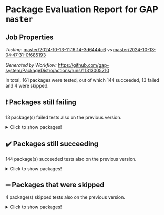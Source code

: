 # Package Evaluation Report for GAP `master`

## Job Properties

*Testing:* [master/2024-10-13-11:16:14-3d6444c6](https://github.com/gap-system/PackageDistro/blob/data/reports/master/2024-10-13-11:16:14-3d6444c6) vs [master/2024-10-13-04:47:31-0f685193](https://github.com/gap-system/PackageDistro/blob/data/reports/master/2024-10-13-04:47:31-0f685193)

*Generated by Workflow:* https://github.com/gap-system/PackageDistro/actions/runs/11313005710

In total, 161 packages were tested, out of which 144 succeeded, 13 failed and 4 were skipped.

## :exclamation: Packages still failing

13 package(s) failed tests also on the previous version.
<details><summary>Click to show packages!</summary>

- atlasrep 2.1.9 [(failure)](https://github.com/gap-system/PackageDistro/actions/runs/11313005710/job/31462839417)
- corefreesub 0.6 [(failure)](https://github.com/gap-system/PackageDistro/actions/runs/11313005710/job/31462843029)
- ctbllib 1.3.9 [(failure)](https://github.com/gap-system/PackageDistro/actions/runs/11313005710/job/31462843556)
- cubefree 1.19 [(failure)](https://github.com/gap-system/PackageDistro/actions/runs/11313005710/job/31462843614)
- grpconst 2.6.5 [(failure)](https://github.com/gap-system/PackageDistro/actions/runs/11313005710/job/31462845832)
- lins 0.9 [(failure)](https://github.com/gap-system/PackageDistro/actions/runs/11313005710/job/31462847567)
- majoranaalgebras 1.5.2 [(failure)](https://github.com/gap-system/PackageDistro/actions/runs/11313005710/job/31462847902)
- orb 4.9.1 [(failure)](https://github.com/gap-system/PackageDistro/actions/runs/11313005710/job/31462849512)
- packagemanager 1.6 [(failure)](https://github.com/gap-system/PackageDistro/actions/runs/11313005710/job/31462849596)
- recog 1.4.2 [(failure)](https://github.com/gap-system/PackageDistro/actions/runs/11313005710/job/31462850345)
- utils 0.85 [(failure)](https://github.com/gap-system/PackageDistro/actions/runs/11313005710/job/31462852388)
- wedderga 4.10.5 [(failure)](https://github.com/gap-system/PackageDistro/actions/runs/11313005710/job/31462852587)
- xmod 2.92 [(failure)](https://github.com/gap-system/PackageDistro/actions/runs/11313005710/job/31462852662)
</details>

## :heavy_check_mark: Packages still succeeding

144 package(s) succeeded tests also on the previous version.
<details><summary>Click to show packages!</summary>

- 4ti2interface 2023.02-04 [(success)](https://github.com/gap-system/PackageDistro/actions/runs/11313005710/job/31462839121)
- ace 5.6.2 [(success)](https://github.com/gap-system/PackageDistro/actions/runs/11313005710/job/31462839178)
- aclib 1.3.2 [(success)](https://github.com/gap-system/PackageDistro/actions/runs/11313005710/job/31462839218)
- agt 0.3.1 [(success)](https://github.com/gap-system/PackageDistro/actions/runs/11313005710/job/31462839269)
- alnuth 3.2.1 [(success)](https://github.com/gap-system/PackageDistro/actions/runs/11313005710/job/31462839316)
- anupq 3.3.0 [(success)](https://github.com/gap-system/PackageDistro/actions/runs/11313005710/job/31462839355)
- autodoc 2023.06.19 [(success)](https://github.com/gap-system/PackageDistro/actions/runs/11313005710/job/31462839474)
- automata 1.16 [(success)](https://github.com/gap-system/PackageDistro/actions/runs/11313005710/job/31462839530)
- automgrp 1.3.2 [(success)](https://github.com/gap-system/PackageDistro/actions/runs/11313005710/job/31462840809)
- autpgrp 1.11 [(success)](https://github.com/gap-system/PackageDistro/actions/runs/11313005710/job/31462841033)
- cap 2024.09-23 [(success)](https://github.com/gap-system/PackageDistro/actions/runs/11313005710/job/31462841218)
- caratinterface 2.3.6 [(success)](https://github.com/gap-system/PackageDistro/actions/runs/11313005710/job/31462841751)
- cddinterface 2024.09.02 [(success)](https://github.com/gap-system/PackageDistro/actions/runs/11313005710/job/31462842551)
- circle 1.6.6 [(success)](https://github.com/gap-system/PackageDistro/actions/runs/11313005710/job/31462842668)
- classicpres 1.22 [(success)](https://github.com/gap-system/PackageDistro/actions/runs/11313005710/job/31462842767)
- cohomolo 1.6.11 [(success)](https://github.com/gap-system/PackageDistro/actions/runs/11313005710/job/31462842851)
- congruence 1.2.7 [(success)](https://github.com/gap-system/PackageDistro/actions/runs/11313005710/job/31462842947)
- corelg 1.57 [(success)](https://github.com/gap-system/PackageDistro/actions/runs/11313005710/job/31462843111)
- crime 1.6 [(success)](https://github.com/gap-system/PackageDistro/actions/runs/11313005710/job/31462843197)
- crisp 1.4.6 [(success)](https://github.com/gap-system/PackageDistro/actions/runs/11313005710/job/31462843267)
- crypting 0.10.5 [(success)](https://github.com/gap-system/PackageDistro/actions/runs/11313005710/job/31462843367)
- cryst 4.1.27 [(success)](https://github.com/gap-system/PackageDistro/actions/runs/11313005710/job/31462843443)
- crystcat 1.1.10 [(success)](https://github.com/gap-system/PackageDistro/actions/runs/11313005710/job/31462843502)
- curlinterface 2.4.0 [(success)](https://github.com/gap-system/PackageDistro/actions/runs/11313005710/job/31462843683)
- cvec 2.8.2 [(success)](https://github.com/gap-system/PackageDistro/actions/runs/11313005710/job/31462843736)
- datastructures 0.3.1 [(success)](https://github.com/gap-system/PackageDistro/actions/runs/11313005710/job/31462843818)
- deepthought 1.0.7 [(success)](https://github.com/gap-system/PackageDistro/actions/runs/11313005710/job/31462843887)
- design 1.8 [(success)](https://github.com/gap-system/PackageDistro/actions/runs/11313005710/job/31462843954)
- difsets 2.3.1 [(success)](https://github.com/gap-system/PackageDistro/actions/runs/11313005710/job/31462844004)
- digraphs 1.9.0 [(success)](https://github.com/gap-system/PackageDistro/actions/runs/11313005710/job/31462844060)
- edim 1.3.8 [(success)](https://github.com/gap-system/PackageDistro/actions/runs/11313005710/job/31462844115)
- example 4.3.4 [(success)](https://github.com/gap-system/PackageDistro/actions/runs/11313005710/job/31462844178)
- examplesforhomalg 2023.10-01 [(success)](https://github.com/gap-system/PackageDistro/actions/runs/11313005710/job/31462844249)
- factint 1.6.3 [(success)](https://github.com/gap-system/PackageDistro/actions/runs/11313005710/job/31462844303)
- ferret 1.0.14 [(success)](https://github.com/gap-system/PackageDistro/actions/runs/11313005710/job/31462844374)
- fga 1.5.0 [(success)](https://github.com/gap-system/PackageDistro/actions/runs/11313005710/job/31462844435)
- fining 1.5.6 [(success)](https://github.com/gap-system/PackageDistro/actions/runs/11313005710/job/31462844519)
- float 1.0.5 [(success)](https://github.com/gap-system/PackageDistro/actions/runs/11313005710/job/31462844608)
- format 1.4.4 [(success)](https://github.com/gap-system/PackageDistro/actions/runs/11313005710/job/31462844690)
- forms 1.2.12 [(success)](https://github.com/gap-system/PackageDistro/actions/runs/11313005710/job/31462844770)
- fplsa 1.2.6 [(success)](https://github.com/gap-system/PackageDistro/actions/runs/11313005710/job/31462844843)
- fr 2.4.13 [(success)](https://github.com/gap-system/PackageDistro/actions/runs/11313005710/job/31462844930)
- francy 2.0.3 [(success)](https://github.com/gap-system/PackageDistro/actions/runs/11313005710/job/31462845004)
- fwtree 1.3 [(success)](https://github.com/gap-system/PackageDistro/actions/runs/11313005710/job/31462845087)
- gapdoc 1.6.7 [(success)](https://github.com/gap-system/PackageDistro/actions/runs/11313005710/job/31462845176)
- gauss 2023.08-01 [(success)](https://github.com/gap-system/PackageDistro/actions/runs/11313005710/job/31462845237)
- gaussforhomalg 2024.08-01 [(success)](https://github.com/gap-system/PackageDistro/actions/runs/11313005710/job/31462845321)
- gbnp 1.1.0 [(success)](https://github.com/gap-system/PackageDistro/actions/runs/11313005710/job/31462845394)
- generalizedmorphismsforcap 2024.09-02 [(success)](https://github.com/gap-system/PackageDistro/actions/runs/11313005710/job/31462845456)
- genss 1.6.9 [(success)](https://github.com/gap-system/PackageDistro/actions/runs/11313005710/job/31462845509)
- gradedmodules 2024.01-01 [(success)](https://github.com/gap-system/PackageDistro/actions/runs/11313005710/job/31462845582)
- gradedringforhomalg 2024.07-01 [(success)](https://github.com/gap-system/PackageDistro/actions/runs/11313005710/job/31462845648)
- grape 4.9.2 [(success)](https://github.com/gap-system/PackageDistro/actions/runs/11313005710/job/31462845710)
- groupoids 1.76 [(success)](https://github.com/gap-system/PackageDistro/actions/runs/11313005710/job/31462845765)
- guarana 0.96.3 [(success)](https://github.com/gap-system/PackageDistro/actions/runs/11313005710/job/31462845875)
- guava 3.19 [(success)](https://github.com/gap-system/PackageDistro/actions/runs/11313005710/job/31462845926)
- hap 1.65 [(success)](https://github.com/gap-system/PackageDistro/actions/runs/11313005710/job/31462845968)
- hapcryst 0.1.15 [(success)](https://github.com/gap-system/PackageDistro/actions/runs/11313005710/job/31462846040)
- hecke 1.5.4 [(success)](https://github.com/gap-system/PackageDistro/actions/runs/11313005710/job/31462846163)
- help 4.0 [(success)](https://github.com/gap-system/PackageDistro/actions/runs/11313005710/job/31462846227)
- homalg 2024.01-01 [(success)](https://github.com/gap-system/PackageDistro/actions/runs/11313005710/job/31462846276)
- homalgtocas 2023.11-01 [(success)](https://github.com/gap-system/PackageDistro/actions/runs/11313005710/job/31462846324)
- idrel 2.48 [(success)](https://github.com/gap-system/PackageDistro/actions/runs/11313005710/job/31462846389)
- images 1.3.3 [(success)](https://github.com/gap-system/PackageDistro/actions/runs/11313005710/job/31462846463)
- intpic 0.4.0 [(success)](https://github.com/gap-system/PackageDistro/actions/runs/11313005710/job/31462846517)
- io 4.9.0 [(success)](https://github.com/gap-system/PackageDistro/actions/runs/11313005710/job/31462846591)
- io_forhomalg 2023.02-04 [(success)](https://github.com/gap-system/PackageDistro/actions/runs/11313005710/job/31462846648)
- irredsol 1.4.4 [(success)](https://github.com/gap-system/PackageDistro/actions/runs/11313005710/job/31462846715)
- json 2.2.2 [(success)](https://github.com/gap-system/PackageDistro/actions/runs/11313005710/job/31462846796)
- jupyterkernel 1.5.1 [(success)](https://github.com/gap-system/PackageDistro/actions/runs/11313005710/job/31462846883)
- jupyterviz 1.5.6 [(success)](https://github.com/gap-system/PackageDistro/actions/runs/11313005710/job/31462846954)
- kan 1.37 [(success)](https://github.com/gap-system/PackageDistro/actions/runs/11313005710/job/31462847023)
- kbmag 1.5.11 [(success)](https://github.com/gap-system/PackageDistro/actions/runs/11313005710/job/31462847108)
- laguna 3.9.7 [(success)](https://github.com/gap-system/PackageDistro/actions/runs/11313005710/job/31462847198)
- liealgdb 2.2.1 [(success)](https://github.com/gap-system/PackageDistro/actions/runs/11313005710/job/31462847272)
- liepring 2.9.1 [(success)](https://github.com/gap-system/PackageDistro/actions/runs/11313005710/job/31462847357)
- liering 2.4.2 [(success)](https://github.com/gap-system/PackageDistro/actions/runs/11313005710/job/31462847418)
- linearalgebraforcap 2024.09-04 [(success)](https://github.com/gap-system/PackageDistro/actions/runs/11313005710/job/31462847495)
- localizeringforhomalg 2023.10-01 [(success)](https://github.com/gap-system/PackageDistro/actions/runs/11313005710/job/31462847654)
- loops 3.4.4 [(success)](https://github.com/gap-system/PackageDistro/actions/runs/11313005710/job/31462847728)
- lpres 1.1.1 [(success)](https://github.com/gap-system/PackageDistro/actions/runs/11313005710/job/31462847823)
- mapclass 1.4.6 [(success)](https://github.com/gap-system/PackageDistro/actions/runs/11313005710/job/31462848026)
- matgrp 0.70 [(success)](https://github.com/gap-system/PackageDistro/actions/runs/11313005710/job/31462848172)
- matricesforhomalg 2024.08-05 [(success)](https://github.com/gap-system/PackageDistro/actions/runs/11313005710/job/31462848267)
- modisom 3.0.0 [(success)](https://github.com/gap-system/PackageDistro/actions/runs/11313005710/job/31462848360)
- modulepresentationsforcap 2024.09-02 [(success)](https://github.com/gap-system/PackageDistro/actions/runs/11313005710/job/31462848473)
- modules 2024.01-01 [(success)](https://github.com/gap-system/PackageDistro/actions/runs/11313005710/job/31462848581)
- monoidalcategories 2024.09-05 [(success)](https://github.com/gap-system/PackageDistro/actions/runs/11313005710/job/31462848690)
- nconvex 2022.09-01 [(success)](https://github.com/gap-system/PackageDistro/actions/runs/11313005710/job/31462848819)
- nilmat 1.4.2 [(success)](https://github.com/gap-system/PackageDistro/actions/runs/11313005710/job/31462848930)
- nock 1.5 [(success)](https://github.com/gap-system/PackageDistro/actions/runs/11313005710/job/31462849029)
- normalizinterface 1.3.7 [(success)](https://github.com/gap-system/PackageDistro/actions/runs/11313005710/job/31462849118)
- nq 2.5.11 [(success)](https://github.com/gap-system/PackageDistro/actions/runs/11313005710/job/31462849259)
- numericalsgps 1.4.0 [(success)](https://github.com/gap-system/PackageDistro/actions/runs/11313005710/job/31462849333)
- openmath 11.5.3 [(success)](https://github.com/gap-system/PackageDistro/actions/runs/11313005710/job/31462849410)
- patternclass 2.4.5 [(success)](https://github.com/gap-system/PackageDistro/actions/runs/11313005710/job/31462849687)
- permut 2.0.5 [(success)](https://github.com/gap-system/PackageDistro/actions/runs/11313005710/job/31462849754)
- polenta 1.3.10 [(success)](https://github.com/gap-system/PackageDistro/actions/runs/11313005710/job/31462849827)
- polymaking 0.8.7 [(success)](https://github.com/gap-system/PackageDistro/actions/runs/11313005710/job/31462849885)
- primgrp 3.4.4 [(success)](https://github.com/gap-system/PackageDistro/actions/runs/11313005710/job/31462849957)
- profiling 2.6.0 [(success)](https://github.com/gap-system/PackageDistro/actions/runs/11313005710/job/31462850008)
- qdistrnd 0.9.4 [(success)](https://github.com/gap-system/PackageDistro/actions/runs/11313005710/job/31462850053)
- qpa 1.35 [(success)](https://github.com/gap-system/PackageDistro/actions/runs/11313005710/job/31462850100)
- quagroup 1.8.4 [(success)](https://github.com/gap-system/PackageDistro/actions/runs/11313005710/job/31462850145)
- radiroot 2.9 [(success)](https://github.com/gap-system/PackageDistro/actions/runs/11313005710/job/31462850195)
- rcwa 4.7.1 [(success)](https://github.com/gap-system/PackageDistro/actions/runs/11313005710/job/31462850253)
- rds 1.8 [(success)](https://github.com/gap-system/PackageDistro/actions/runs/11313005710/job/31462850302)
- repndecomp 1.3.0 [(success)](https://github.com/gap-system/PackageDistro/actions/runs/11313005710/job/31462850397)
- repsn 3.1.2 [(success)](https://github.com/gap-system/PackageDistro/actions/runs/11313005710/job/31462850433)
- resclasses 4.7.3 [(success)](https://github.com/gap-system/PackageDistro/actions/runs/11313005710/job/31462850493)
- ringsforhomalg 2024.06-01 [(success)](https://github.com/gap-system/PackageDistro/actions/runs/11313005710/job/31462850544)
- sco 2023.08-01 [(success)](https://github.com/gap-system/PackageDistro/actions/runs/11313005710/job/31462850596)
- scscp 2.4.3 [(success)](https://github.com/gap-system/PackageDistro/actions/runs/11313005710/job/31462850654)
- semigroups 5.3.7 [(success)](https://github.com/gap-system/PackageDistro/actions/runs/11313005710/job/31462850703)
- sglppow 2.4 [(success)](https://github.com/gap-system/PackageDistro/actions/runs/11313005710/job/31462850754)
- sgpviz 0.999.6 [(success)](https://github.com/gap-system/PackageDistro/actions/runs/11313005710/job/31462850817)
- simpcomp 2.1.14 [(success)](https://github.com/gap-system/PackageDistro/actions/runs/11313005710/job/31462850878)
- singular 2024.06.03 [(success)](https://github.com/gap-system/PackageDistro/actions/runs/11313005710/job/31462850931)
- sl2reps 1.1 [(success)](https://github.com/gap-system/PackageDistro/actions/runs/11313005710/job/31462850998)
- sla 1.6.2 [(success)](https://github.com/gap-system/PackageDistro/actions/runs/11313005710/job/31462851057)
- smallantimagmas 0.2.12 [(success)](https://github.com/gap-system/PackageDistro/actions/runs/11313005710/job/31462851126)
- smallgrp 1.5.4 [(success)](https://github.com/gap-system/PackageDistro/actions/runs/11313005710/job/31462851189)
- smallsemi 0.7.1 [(success)](https://github.com/gap-system/PackageDistro/actions/runs/11313005710/job/31462851275)
- sonata 2.9.6 [(success)](https://github.com/gap-system/PackageDistro/actions/runs/11313005710/job/31462851349)
- sophus 1.27 [(success)](https://github.com/gap-system/PackageDistro/actions/runs/11313005710/job/31462851414)
- sotgrps 1.3 [(success)](https://github.com/gap-system/PackageDistro/actions/runs/11313005710/job/31462851477)
- spinsym 1.5.2 [(success)](https://github.com/gap-system/PackageDistro/actions/runs/11313005710/job/31462851531)
- standardff 1.0 [(success)](https://github.com/gap-system/PackageDistro/actions/runs/11313005710/job/31462851591)
- symbcompcc 1.3.2 [(success)](https://github.com/gap-system/PackageDistro/actions/runs/11313005710/job/31462851673)
- thelma 1.3 [(success)](https://github.com/gap-system/PackageDistro/actions/runs/11313005710/job/31462851744)
- tomlib 1.2.11 [(success)](https://github.com/gap-system/PackageDistro/actions/runs/11313005710/job/31462851804)
- toolsforhomalg 2024.09-01 [(success)](https://github.com/gap-system/PackageDistro/actions/runs/11313005710/job/31462851869)
- toric 1.9.6 [(success)](https://github.com/gap-system/PackageDistro/actions/runs/11313005710/job/31462851933)
- toricvarieties 2022.07.13 [(success)](https://github.com/gap-system/PackageDistro/actions/runs/11313005710/job/31462852003)
- transgrp 3.6.5 [(success)](https://github.com/gap-system/PackageDistro/actions/runs/11313005710/job/31462852084)
- typeset 1.2.2 [(success)](https://github.com/gap-system/PackageDistro/actions/runs/11313005710/job/31462852145)
- ugaly 4.1.3 [(success)](https://github.com/gap-system/PackageDistro/actions/runs/11313005710/job/31462852212)
- unipot 1.6 [(success)](https://github.com/gap-system/PackageDistro/actions/runs/11313005710/job/31462852273)
- unitlib 4.2.0 [(success)](https://github.com/gap-system/PackageDistro/actions/runs/11313005710/job/31462852324)
- uuid 0.7 [(success)](https://github.com/gap-system/PackageDistro/actions/runs/11313005710/job/31462852480)
- walrus 0.9991 [(success)](https://github.com/gap-system/PackageDistro/actions/runs/11313005710/job/31462852533)
- xmodalg 1.23 [(success)](https://github.com/gap-system/PackageDistro/actions/runs/11313005710/job/31462852761)
- yangbaxter 0.10.6 [(success)](https://github.com/gap-system/PackageDistro/actions/runs/11313005710/job/31462852827)
- zeromqinterface 0.16 [(success)](https://github.com/gap-system/PackageDistro/actions/runs/11313005710/job/31462852890)
</details>

## :heavy_minus_sign: Packages that were skipped

4 package(s) skipped tests also on the previous version.
<details><summary>Click to show packages!</summary>

- browse 1.8.21 [(skipped)](https://github.com/gap-system/PackageDistro/actions/runs/11313005710/job/31461217339)
- itc 1.5.1 [(skipped)](https://github.com/gap-system/PackageDistro/actions/runs/11313005710/job/31461217339)
- polycyclic 2.16 [(skipped)](https://github.com/gap-system/PackageDistro/actions/runs/11313005710/job/31461217339)
- xgap 4.32 [(skipped)](https://github.com/gap-system/PackageDistro/actions/runs/11313005710/job/31461217339)
</details>

